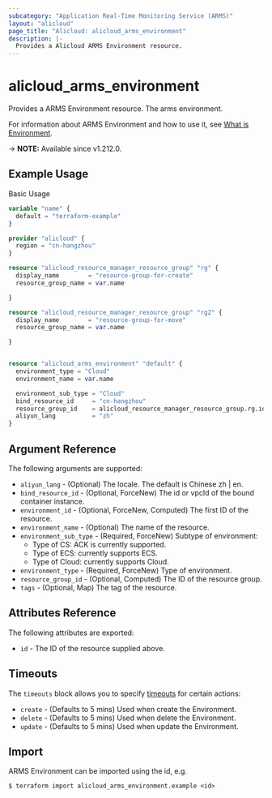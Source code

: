 ```yaml
---
subcategory: "Application Real-Time Monitoring Service (ARMS)"
layout: "alicloud"
page_title: "Alicloud: alicloud_arms_environment"
description: |-
  Provides a Alicloud ARMS Environment resource.
---
```


# alicloud_arms_environment

Provides a ARMS Environment resource. The arms environment.

For information about ARMS Environment and how to use it, see [What is Environment](https://www.alibabacloud.com/help/en/).

-> **NOTE:** Available since v1.212.0.

## Example Usage

Basic Usage

```terraform
variable "name" {
  default = "terraform-example"
}

provider "alicloud" {
  region = "cn-hangzhou"
}

resource "alicloud_resource_manager_resource_group" "rg" {
  display_name        = "resource-group-for-create"
  resource_group_name = var.name

}

resource "alicloud_resource_manager_resource_group" "rg2" {
  display_name        = "resource-group-for-move"
  resource_group_name = var.name

}


resource "alicloud_arms_environment" "default" {
  environment_type = "Cloud"
  environment_name = var.name

  environment_sub_type = "Cloud"
  bind_resource_id     = "cn-hangzhou"
  resource_group_id    = alicloud_resource_manager_resource_group.rg.id
  aliyun_lang          = "zh"
}
```

## Argument Reference

The following arguments are supported:
* `aliyun_lang` - (Optional) The locale. The default is Chinese zh | en.
* `bind_resource_id` - (Optional, ForceNew) The id or vpcId of the bound container instance.
* `environment_id` - (Optional, ForceNew, Computed) The first ID of the resource.
* `environment_name` - (Optional) The name of the resource.
* `environment_sub_type` - (Required, ForceNew) Subtype of environment:
  - Type of CS: ACK is currently supported.
  - Type of ECS: currently supports ECS.
  - Type of Cloud: currently supports Cloud.
* `environment_type` - (Required, ForceNew) Type of environment.
* `resource_group_id` - (Optional, Computed) The ID of the resource group.
* `tags` - (Optional, Map) The tag of the resource.

## Attributes Reference

The following attributes are exported:
* `id` - The ID of the resource supplied above.

## Timeouts

The `timeouts` block allows you to specify [timeouts](https://www.terraform.io/docs/configuration-0-11/resources.html#timeouts) for certain actions:
* `create` - (Defaults to 5 mins) Used when create the Environment.
* `delete` - (Defaults to 5 mins) Used when delete the Environment.
* `update` - (Defaults to 5 mins) Used when update the Environment.

## Import

ARMS Environment can be imported using the id, e.g.

```shell
$ terraform import alicloud_arms_environment.example <id>
```